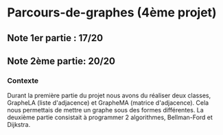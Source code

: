 # Parcours-de-graphes (4ème projet)
## Note 1er partie : 17/20
## Note 2ème partie: 20/20

### Contexte
  Durant la première partie du projet nous avons du réaliser deux classes, GrapheLA (liste d'adjacence) 
et GrapheMA (matrice d'adjacence). Cela nous permettais de mettre un graphe sous des formes différentes.
  La deuxième partie consistait à programmer 2 algorithmes, Bellman-Ford et Dijkstra.
